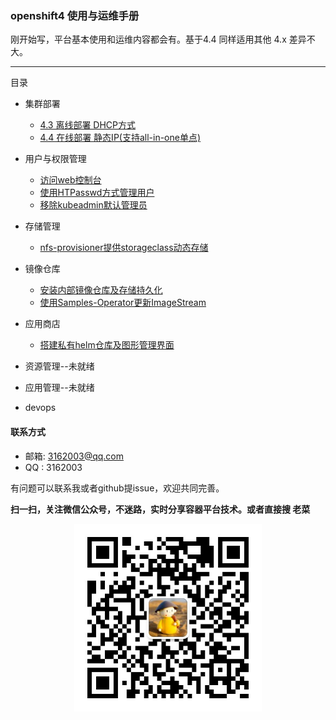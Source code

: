 ### openshift4 使用与运维手册

刚开始写，平台基本使用和运维内容都会有。基于4.4 同样适用其他 4.x 差异不大。

---


目录
* 集群部署
  * [4.3 离线部署 DHCP方式](https://github.com/cai11745/k8s-ocp-yaml/blob/master/ocp4/2020-02-25-openshift4.3-install-offline-dhcp.md)
  * [4.4 在线部署 静态IP(支持all-in-one单点)](https://github.com/cai11745/k8s-ocp-yaml/blob/master/ocp4/2020-02-25-openshift4.4-install-online-staticIP-allinone.md)


* 用户与权限管理
  * [访问web控制台](./用户与权限管理/访问web控制台.md)
  * [使用HTPasswd方式管理用户](./用户与权限管理/使用HTPasswd方式管理用户.md)
  * [移除kubeadmin默认管理员](./用户与权限管理/移除kubeadmin默认管理员.md)

* 存储管理
  * [nfs-provisioner提供storageclass动态存储](./存储管理/nfs-provisioner提供storageclass动态存储.md)

* 镜像仓库
  * [安装内部镜像仓库及存储持久化](./镜像仓库/安装内部镜像仓库及存储持久化.md)
  * [使用Samples-Operator更新ImageStream](./镜像仓库/使用Samples-Operator更新ImageStream.md)

* 应用商店
  * [搭建私有helm仓库及图形管理界面](./应用商店/搭建私有helm仓库及图形管理界面.md)
  
* 资源管理--未就绪

* 应用管理--未就绪

* devops



#### 联系方式
* 邮箱: 3162003@qq.com
* QQ  : 3162003

有问题可以联系我或者github提issue，欢迎共同完善。  


**扫一扫，关注微信公众号，不迷路，实时分享容器平台技术。或者直接搜 老菜**

<div align="center"><img width="300" height="300" src="./images/gongzhonghao.jpeg"/></div>

